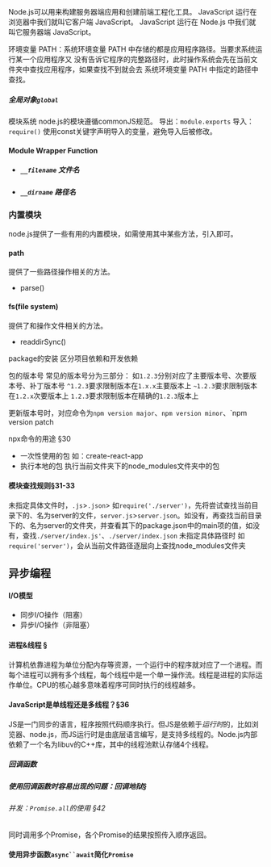 Node.js可以用来构建服务器端应用和创建前端工程化工具。
JavaScript 运行在浏览器中我们就叫它客户端 JavaScript。 
JavaScript 运行在 Node.js 中我们就叫它服务器端 JavaScript。

环境变量 PATH：系统环境变量 PATH 中存储的都是应用程序路径。当要求系统运行某一个应用程序又 没有告诉它程序的完整路径时，此时操作系统会先在当前文件夹中查找应用程序，如果查找不到就会去 系统环境变量 PATH 中指定的路径中查找。

##### 全局对象`global`
模块系统
node.js的模块遵循commonJS规范。
导出：`module.exports`
导入：`require()`
使用const关键字声明导入的变量，避免导入后被修改。
#### Module Wrapper Function
- ##### `__filename` 文件名
- ##### `__dirname` 路径名
### 内置模块
node.js提供了一些有用的内置模块，如需使用其中某些方法，引入即可。
#### path
提供了一些路径操作相关的方法。
- parse()
#### fs(file system)
提供了和操作文件相关的方法。
- readdirSync()

package的安装
区分项目依赖和开发依赖

包的版本号
常见的版本号分为三部分：
如`1.2.3`分别对应了主要版本号、次要版本号、补丁版本号
`^1.2.3`要求限制版本在`1.x.x`主要版本上
`~1.2.3`要求限制版本在`1.2.x`次要版本上
`1.2.3`要求限制版本在精确的`1.2.3`版本上

更新版本号时，对应命令为`npm version major`、`npm version minor`、`npm version patch

npx命令的用途 §30
- 一次性使用的包
	如：create-react-app
- 执行本地的包
	执行当前文件夹下的node_modules文件夹中的包

#### 模块查找规则§31-33
未指定具体文件时，`.js`>`.json`>
如`require('./server')`，先将尝试查找当前目录下的、名为server的文件，`server.js`>`server.json`。如没有，再查找当前目录下的、名为server的文件夹，并查看其下的package.json中的main项的值，如没有，查找`./server/index.js'`、`./server/index.json`
未指定具体路径时
如`require('server')`，会从当前文件路径逐层向上查找node_modules文件夹

## 异步编程
#### I/O模型
- 同步I/O操作（阻塞）
- 异步I/O操作（非阻塞）
#### 进程&线程 §
计算机依靠进程为单位分配内存等资源，一个运行中的程序就对应了一个进程。而每个进程可以拥有多个线程，每个线程中是一个单一操作流。线程是进程的实际运作单位。CPU的核心越多意味着程序可同时执行的线程越多。
#### JavaScript是单线程还是多线程？§36
JS是一门同步的语言，程序按照代码顺序执行。但JS是依赖于*运行时*的，比如浏览器、node.js，而JS运行时是由底层语言编写，是支持多线程的。Node.js内部依赖了一个名为libuv的C++库，其中的线程池默认存储4个线程。
##### 回调函数
##### 使用回调函数时容易出现的问题：回调地狱§
###### 并发：`Promise.all`的使用 §42
同时调用多个Promise，各个Promise的结果按照传入顺序返回。
#### 使用异步函数`async``await`简化`Promise`
